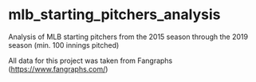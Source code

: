 # mlb_starting_pitchers_analysis
Analysis of MLB starting pitchers from the 2015 season through the 2019 season (min. 100 innings pitched)

All data for this project was taken from Fangraphs (https://www.fangraphs.com/)

